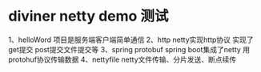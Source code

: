 # diviner  netty demo 测试
1、helloWord         项目是服务端客户端简单通信
2、http              netty实现http协议 实现了get提交  post提交文件提交等
3、spring protobuf   spring boot集成了netty 用protohuf协议传输数据
4、nettyfile         netty文件传输、分片发送、断点续传           


